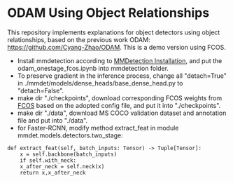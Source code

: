 # ODAM Using Object Relationships
This repository implements explanations for object detectors using object relationships, based on the previous work ODAM: https://github.com/Cyang-Zhao/ODAM. This is a demo version using FCOS.
- Install mmdetection according to [MMDetection Installation](https://mmdetection.readthedocs.io/en/latest/get_started.html), and put the odam_onestage_fcos.ipynb into mmdetection folder.
- To preserve gradient in the inference process, change all "detach=True" in ./mmdet/models/dense_heads/base_dense_head.py to "detach=False".
- make dir "./checkpoints", download corresponding FCOS weights from [FCOS](https://github.com/open-mmlab/mmdetection/tree/main/configs/fcos) based on the adopted config file, and put it into "./checkpoints".
- make dir "./data", download MS COCO validation dataset and annotation file and put into "./data".
- for Faster-RCNN, modify method extract_feat in module mmdet.models.detectors.two_stage:
```
def extract_feat(self, batch_inputs: Tensor) -> Tuple[Tensor]:
    x = self.backbone(batch_inputs)
    if self.with_neck:
    x_after_neck = self.neck(x)
    return x,x_after_neck
```
